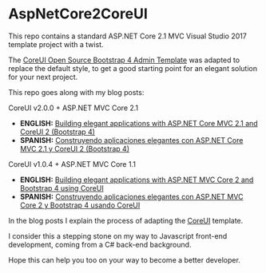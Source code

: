 # AspNetCore2CoreUI

This repo contains a standard ASP.NET Core 2.1 MVC Visual Studio 2017 template project with a twist.

The [CoreUI Open Source Bootstrap 4 Admin Template](http://coreui.io/) was adapted to replace the default style, to get a good starting point for an elegant solution for your next project.

This repo goes along with my blog posts:

CoreUI v2.0.0 + ASP.NET MVC Core 2.1

* **ENGLISH:** [Building elegant applications with ASP.NET Core MVC 2.1 and CoreUI 2 (Bootstrap 4)](http://www.coderepo.blog/posts/building-elegant-applications-aspnet-core-mvc-2.1-coreui-2-bootstrap-4/)
* **SPANISH:** [Construyendo aplicaciones elegantes con ASP.NET Core MVC 2.1 y CoreUI 2 (Bootstrap 4)](http://www.coderepo.blog/posts/construyendo-aplicaciones-elegantes-aspnet-core-mvc-2.1-coreui-2-bootstrap-4/)

CoreUI v1.0.4 + ASP.NET MVC Core 1.1

* **ENGLISH:** [Building elegant applications with ASP.NET MVC Core 2 and Bootstrap 4 using CoreUI](http://www.coderepo.blog/posts/building-elegant-applications-aspnet-mvc-core-2-bootstrap-4-coreui/)
* **SPANISH:** [Construyendo aplicaciones elegantes con ASP.NET MVC Core 2 y Bootstrap 4 usando CoreUI](http://www.coderepo.blog/posts/construyendo-aplicaciones-elegantes-aspnet-mvc-core-2-bootstrap-4-coreui/)

In the blog posts I explain the process of adapting the [CoreUI](http://coreui.io/) template.

I consider this a stepping stone on my way to Javascript front-end development, coming from a C# back-end background.

Hope this can help you too on your way to become a better developer.
